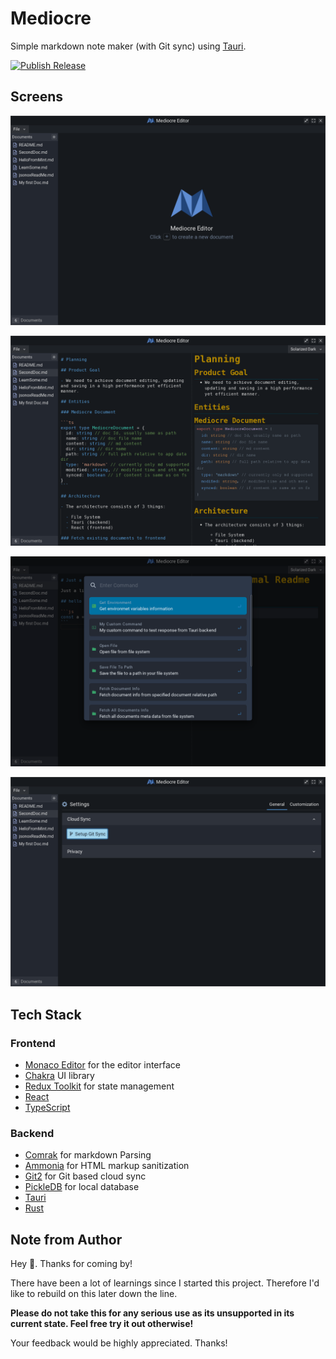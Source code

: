 # Mediocre

Simple markdown note maker (with Git sync) using [Tauri](https://tauri.studio/).

[![Publish Release](https://github.com/nilaysavant/mediocre-editor/actions/workflows/publish.yml/badge.svg)](https://github.com/nilaysavant/mediocre-editor/actions/workflows/publish.yml)

## Screens

!["Startup"](./media/editor-startup.png)

!["Example note"](./media/editor-example-note.png)

!["Command UI"](./media/editor-cmd.png)

!["Settings"](./media/editor-settings.png)

## Tech Stack

### Frontend

- [Monaco Editor](https://microsoft.github.io/monaco-editor/) for the editor interface
- [Chakra](https://chakra-ui.com/) UI library
- [Redux Toolkit](https://redux-toolkit.js.org/) for state management
- [React](https://reactjs.org/)
- [TypeScript](https://www.typescriptlang.org/)

### Backend

- [Comrak](https://crates.io/crates/comrak) for markdown Parsing
- [Ammonia](https://crates.io/crates/ammonia) for HTML markup sanitization
- [Git2](https://crates.io/crates/git2) for Git based cloud sync
- [PickleDB](https://crates.io/crates/pickledb) for local database
- [Tauri](https://tauri.app/)
- [Rust](https://www.rust-lang.org/)

## Note from Author

Hey 👋. Thanks for coming by!

There have been a lot of learnings since I started this project. Therefore I'd like to rebuild on this later down the line.

**Please do not take this for any serious use as its unsupported in its current state. Feel free try it out otherwise!**

Your feedback would be highly appreciated. Thanks!
